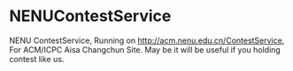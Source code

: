 NENUContestService
==================

NENU ContestService, Running on http://acm.nenu.edu.cn/ContestService, For ACM/ICPC Aisa Changchun Site. May be it will be useful if you holding contest like us.